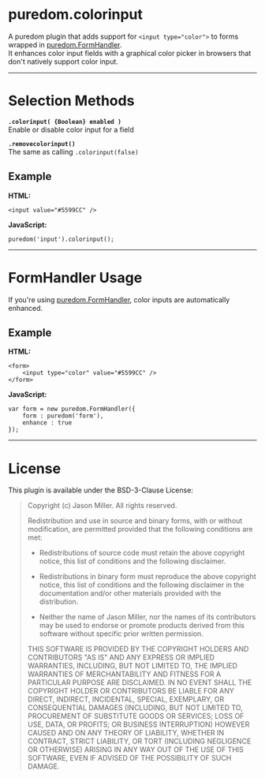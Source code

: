 
puredom.colorinput
==================
A puredom plugin that adds support for `<input type="color">` to forms wrapped in [puredom.FormHandler](http://puredom.org/docs/symbols/puredom.FormHandler.html).  
It enhances color input fields with a graphical color picker in browsers that don't natively support color input.  


---

Selection Methods
=================
**`.colorinput( {Boolean} enabled )`**  
Enable or disable color input for a field  

**`.removecolorinput()`**  
The same as calling `.colorinput(false)`  

Example
-------
**HTML:**  
```
<input value="#5599CC" />
```
**JavaScript:**  
```
puredom('input').colorinput();
```


---

FormHandler Usage
=================
If you're using [puredom.FormHandler](http://puredom.org/docs/symbols/puredom.FormHandler.html), color inputs are automatically enhanced.  

Example
-------
**HTML:**  
```
<form>
	<input type="color" value="#5599CC" />
</form>
```
**JavaScript:**  
```
var form = new puredom.FormHandler({
	form : puredom('form'),
	enhance : true
});
```


---

License
=======
This plugin is available under the BSD-3-Clause License:

>	Copyright (c) Jason Miller. All rights reserved.
>	
>	Redistribution and use in source and binary forms, with or without modification, 
>	are permitted provided that the following conditions are met:
>	
>	*	Redistributions of source code must retain the above copyright notice, 
>		this list of conditions and the following disclaimer.
>	
>	*	Redistributions in binary form must reproduce the above copyright notice, 
>		this list of conditions and the following disclaimer in the documentation 
>		and/or other materials provided with the distribution.
>	
>	*	Neither the name of Jason Miller, nor the names of its contributors may be used to endorse 
>		or promote products derived from this software without specific prior written permission.
>	
>	THIS SOFTWARE IS PROVIDED BY THE COPYRIGHT HOLDERS AND CONTRIBUTORS "AS IS" AND ANY EXPRESS 
>	OR IMPLIED WARRANTIES, INCLUDING, BUT NOT LIMITED TO, THE IMPLIED WARRANTIES OF MERCHANTABILITY 
>	AND FITNESS FOR A PARTICULAR PURPOSE ARE DISCLAIMED. IN NO EVENT SHALL THE COPYRIGHT HOLDER 
>	OR CONTRIBUTORS BE LIABLE FOR ANY DIRECT, INDIRECT, INCIDENTAL, SPECIAL, EXEMPLARY, OR CONSEQUENTIAL 
>	DAMAGES (INCLUDING, BUT NOT LIMITED TO, PROCUREMENT OF SUBSTITUTE GOODS OR SERVICES; LOSS OF USE, 
>	DATA, OR PROFITS; OR BUSINESS INTERRUPTION) HOWEVER CAUSED AND ON ANY THEORY OF LIABILITY, WHETHER 
>	IN CONTRACT, STRICT LIABILITY, OR TORT (INCLUDING NEGLIGENCE OR OTHERWISE) ARISING IN ANY WAY 
>	OUT OF THE USE OF THIS SOFTWARE, EVEN IF ADVISED OF THE POSSIBILITY OF SUCH DAMAGE.